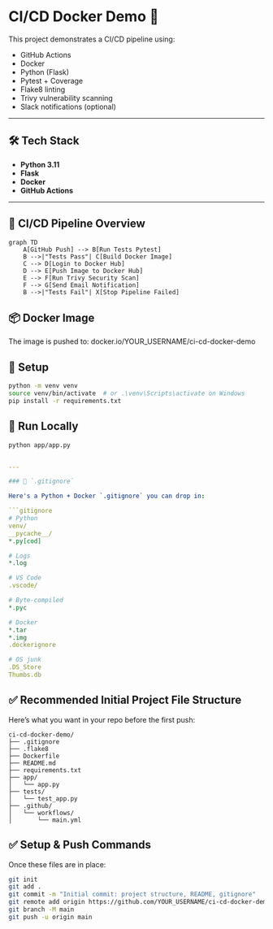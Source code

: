 # CI/CD Docker Demo 🚀

This project demonstrates a CI/CD pipeline using:
- GitHub Actions
- Docker
- Python (Flask)
- Pytest + Coverage
- Flake8 linting
- Trivy vulnerability scanning
- Slack notifications (optional)

---

## 🛠 Tech Stack
- **Python 3.11**
- **Flask**
- **Docker**
- **GitHub Actions**

---

## 🔄 CI/CD Pipeline Overview

```mermaid
graph TD
    A[GitHub Push] --> B[Run Tests Pytest]
    B -->|"Tests Pass"| C[Build Docker Image]
    C --> D[Login to Docker Hub]
    D --> E[Push Image to Docker Hub]
    E --> F[Run Trivy Security Scan]
    F --> G[Send Email Notification]
    B -->|"Tests Fail"| X[Stop Pipeline Failed]
```

## 📦 Docker Image
The image is pushed to:
docker.io/YOUR_USERNAME/ci-cd-docker-demo

## 🚀 Setup
```bash
python -m venv venv
source venv/bin/activate  # or .\venv\Scripts\activate on Windows
pip install -r requirements.txt
```

## 🧪 Run Locally
```bash
python app/app.py
```

```yaml

---

### 📄 `.gitignore`

Here's a Python + Docker `.gitignore` you can drop in:

```gitignore
# Python
venv/
__pycache__/
*.py[cod]

# Logs
*.log

# VS Code
.vscode/

# Byte-compiled
*.pyc

# Docker
*.tar
*.img
.dockerignore

# OS junk
.DS_Store
Thumbs.db
```

## ✅ Recommended Initial Project File Structure
Here’s what you want in your repo before the first push:
```plaintext
ci-cd-docker-demo/
├── .gitignore
├── .flake8
├── Dockerfile
├── README.md
├── requirements.txt
├── app/
│   └── app.py
├── tests/
│   └── test_app.py
├── .github/
│   └── workflows/
│       └── main.yml
```

## ✅ Setup & Push Commands
Once these files are in place:
```bash
git init
git add .
git commit -m "Initial commit: project structure, README, gitignore"
git remote add origin https://github.com/YOUR_USERNAME/ci-cd-docker-demo.git
git branch -M main
git push -u origin main
```




